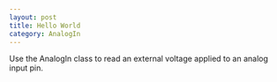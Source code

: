 ```yaml
---
layout: post
title: Hello World
category: AnalogIn
---
```


Use the AnalogIn class to read an external voltage applied to an analog input pin.